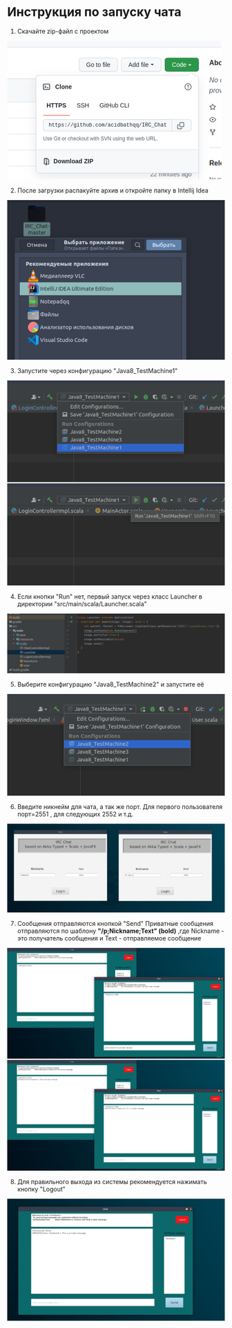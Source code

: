 # Инструкция по запуску чата

1. Скачайте zip-файл с проектом

![Alt-текст](images/Screen1.png)

2. После загрузки распакуйте архив и откройте папку в Intellij Idea

![Alt-текст](images/Screen2.png)

3. Запустите через конфигурацию "Java8_TestMachine1" 

![Alt-текст](images/Screen4.png)
![Alt-текст](images/Screen5.png)

4. Если кнопки "Run" нет, первый запуск через класс Launcher в директории "src/main/scala/Launcher.scala"

![Alt-текст](images/Screen3.png)

5. Выберите конфигурацию "Java8_TestMachine2"  и запустите её

![Alt-текст](images/Screen6.png)

6. Введите никнейм для чата, а так же порт. Для первого пользователя порт=2551 , для следующих 2552 и т.д.

![Alt-текст](images/Screen7.png)

7. Сообщения отправляются кнопкой "Send"
 Приватные сообщения отправляются по шаблону __"/p;Nickname;Text" (bold)__    ,где Nickname - это получатель сообщения и Text - отправляемое сообщение
 
 ![Alt-текст](images/Screen8.png)
 ![Alt-текст](images/Screen9.png)
 
 8. Для правильного выхода из системы рекомендуется нажимать кнопку "Logout" 
 
 ![Alt-текст](images/Screen10.png)
